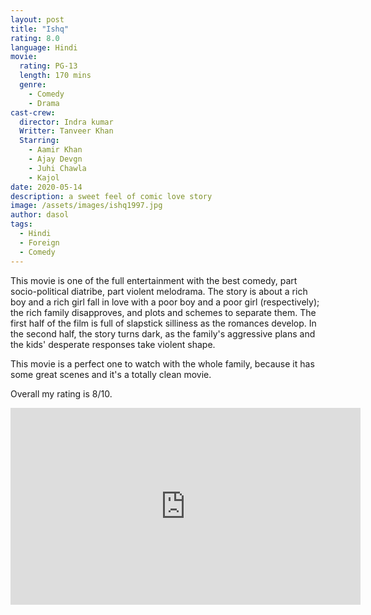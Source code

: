 ```yaml
---
layout: post
title: "Ishq"
rating: 8.0
language: Hindi
movie:
  rating: PG-13
  length: 170 mins
  genre: 
    - Comedy
    - Drama
cast-crew:
  director: Indra kumar
  Writter: Tanveer Khan
  Starring:
    - Aamir Khan
    - Ajay Devgn
    - Juhi Chawla
    - Kajol
date: 2020-05-14
description: a sweet feel of comic love story
image: /assets/images/ishq1997.jpg
author: dasol
tags:
  - Hindi
  - Foreign
  - Comedy
---
```

This movie is one of the full entertainment with the best comedy, part socio-political diatribe, part violent melodrama.  The story is about a rich boy and a rich girl fall in love with a poor boy and a poor girl (respectively); the rich family disapproves, and plots and schemes to separate them.  The first half of the film is full of slapstick silliness as the romances develop.  In the second half, the story turns dark, as the family's aggressive plans and the kids' desperate responses take violent shape. 

This movie is a perfect one to watch with the whole family, because it has some great scenes and it's a totally clean movie. 

Overall my rating is 8/10. 


<iframe width="560" height="315" src="https://www.youtube.com/embed/aq2RcxXpaqg" frameborder="0" allowfullscreen></iframe>

